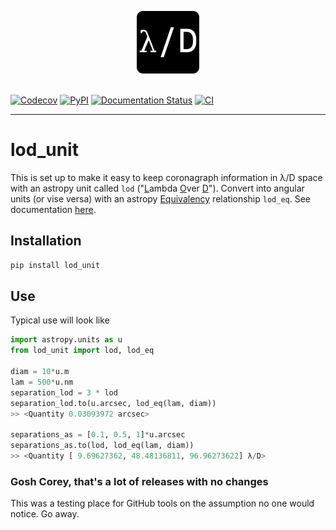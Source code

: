 <p align="center">
  <img width = 100 src="https://raw.githubusercontent.com/coreyspohn/lod_unit/main/docs/_static/logo.png" alt="lod_unit logo" />
  <br><br>
</p>

[![Codecov](https://codecov.io/gh/CoreySpohn/lod_unit/graph/badge.svg?token=UCUVYCRWVG&style=flat-square)](https://codecov.io/gh/CoreySpohn/lod_unit)
[![PyPI](https://img.shields.io/pypi/v/lod_unit.svg?style=flat-square)](https://pypi.org/project/lod_unit/)
[![Documentation Status](https://readthedocs.org/projects/lod_unit/badge/?version=latest&style=flat-square)](https://lod-unit.readthedocs.io)
[![CI](https://github.com/coreyspohn/lod_unit/actions/workflows/ci.yml/badge.svg?branch=main&style=flat-square)](https://github.com/coreyspohn/lod_unit/actions/workflows/ci.yml/)
- - -

# lod_unit

This is set up to make it easy to keep coronagraph information in λ/D space with an astropy unit called `lod` ("<ins>L</ins>ambda <ins>O</ins>ver <ins>D</ins>"). Convert into angular units (or vise versa) with an astropy [Equivalency](https://docs.astropy.org/en/stable/units/equivalencies.html) relationship `lod_eq`. See documentation [here](https://lod-unit.readthedocs.io).

## Installation
```bash
pip install lod_unit
```
## Use
Typical use will look like
```python
import astropy.units as u
from lod_unit import lod, lod_eq

diam = 10*u.m
lam = 500*u.nm
separation_lod = 3 * lod
separation_lod.to(u.arcsec, lod_eq(lam, diam))
>> <Quantity 0.03093972 arcsec>

separations_as = [0.1, 0.5, 1]*u.arcsec
separations_as.to(lod, lod_eq(lam, diam))
>> <Quantity [ 9.69627362, 48.48136811, 96.96273622] λ/D>
```

### Gosh Corey, that's a lot of releases with no changes

This was a testing place for GitHub tools on the assumption no one would
notice. Go away.
